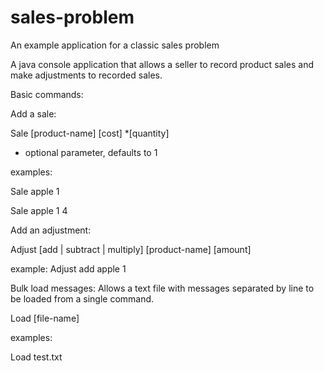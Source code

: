 # sales-problem
An example application for a classic sales problem

A java console application that allows a seller to record product sales and make adjustments to recorded sales.

Basic commands:

Add a sale:

Sale [product-name] [cost] *[quantity]
* optional parameter, defaults to 1

examples:

Sale apple 1

Sale apple 1 4

Add an adjustment:

Adjust [add | subtract | multiply] [product-name] [amount]

example:
Adjust add apple 1

Bulk load messages:
Allows a text file with messages separated by line to be loaded from a single command. 

Load [file-name]

examples:

Load test.txt